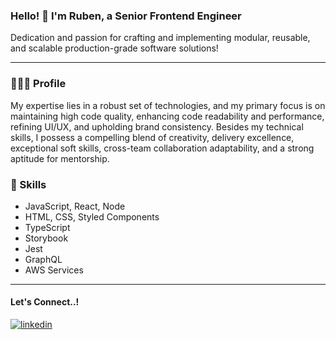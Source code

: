 ### Hello! 👋 I'm Ruben, a Senior Frontend Engineer
Dedication and passion for crafting and implementing modular, reusable, and scalable production-grade software solutions!

------

### 👨🏻‍💻 Profile
My expertise lies in a robust set of technologies, and my primary focus is on maintaining high code quality, enhancing code readability and performance, refining UI/UX, and upholding brand consistency.
Besides my technical skills, I possess a compelling blend of creativity, delivery excellence, exceptional soft skills, cross-team collaboration adaptability, and a strong aptitude for mentorship.


### 🧠 Skills
- JavaScript, React, Node
- HTML, CSS, Styled Components
- TypeScript
- Storybook
- Jest
- GraphQL
- AWS Services
------
#### Let's Connect..! 
<a href="https://www.linkedin.com/in/ruben-flores-2a91b694/" target="_blank"> <img src="https://img.shields.io/badge/Ruben-%2300acee.svg?color=2466c2&style=for-the-badge&logo=linkedin&logoColor=white" alt=linkedin /></a>
